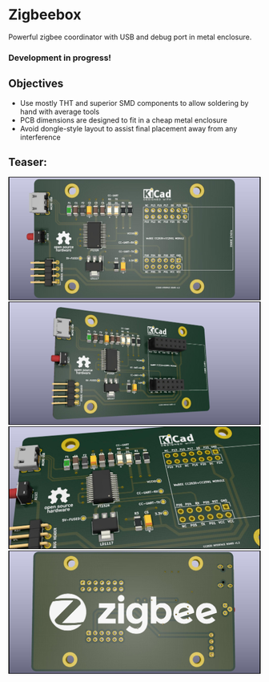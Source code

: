 # Zigbeebox

Powerful zigbee coordinator with USB and debug port in metal enclosure.

### Development in progress!

## Objectives
* Use mostly THT and superior SMD components to allow soldering by hand with average tools
* PCB dimensions are designed to fit in a cheap metal enclosure
* Avoid dongle-style layout to assist final placement away from any interference

## Teaser:

![render1](graphics/render1.jpg)
![render2](graphics/render2.jpg)
![render3](graphics/render3.jpg)
![render4](graphics/render4.jpg)
